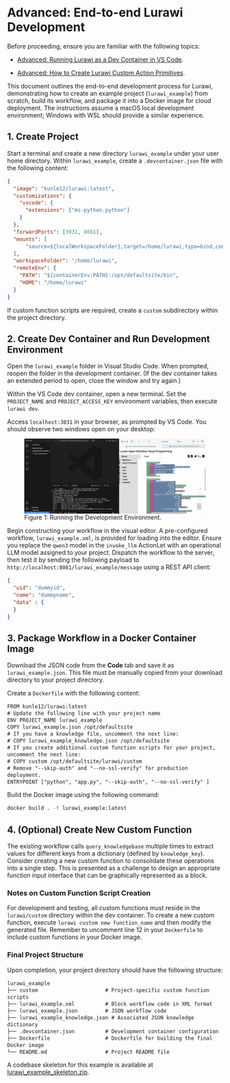 # Advanced: End-to-end Lurawi Development

Before proceeding, ensure you are familiar with the following topics:

* [Advanced: Running Lurawi as a Dev Container in VS Code](LurawiDevContainer.md).

* [Advanced: How to Create Lurawi Custom Action Primitives](LurawiCreateCustom.md).

This document outlines the end-to-end development process for Lurawi, demonstrating how to create an example project (`lurawi_example`) from scratch, build its workflow, and package it into a Docker image for cloud deployment. The instructions assume a macOS local development environment; Windows with WSL should provide a similar experience.

## 1. Create Project

Start a terminal and create a new directory `lurawi_example` under your user home directory. Within `lurawi_example`, create a `.devcontainer.json` file with the following content:

```json
{
  "image": "kunle12/lurawi:latest",
  "customizations": {
    "vscode": {
      "extensions": ["ms-python.python"]
    }
  },
  "forwardPorts": [3031, 8081],
  "mounts": [
      "source=${localWorkspaceFolder},target=/home/lurawi,type=bind,consistency=cached"
  ],
  "workspaceFolder": "/home/lurawi",
  "remoteEnv": {
    "PATH": "${containerEnv:PATH}:/opt/defaultsite/bin",
    "HOME": "/home/lurawi"
  }
}
```

If custom function scripts are required, create a `custom` subdirectory within the project directory.

## 2. Create Dev Container and Run Development Environment

Open the `lurawi_example` folder in Visual Studio Code. When prompted, reopen the folder in the development container. (If the dev container takes an extended period to open, close the window and try again.)

Within the VS Code dev container, open a new terminal. Set the `PROJECT_NAME` and `PROJECT_ACCESS_KEY` environment variables, then execute `lurawi dev`.

Access `localhost:3031` in your browser, as prompted by VS Code. You should observe two windows open on your desktop:

<figure>
    <img src="images/run_service.png"
         alt="Running Development Environment" width="600px"
         style="display: block; margin: 0 auto"/>
    <figcaption>Figure 1: Running the Development Environment.</figcaption>
</figure>

Begin constructing your workflow in the visual editor. A pre-configured workflow, `lurawi_example.xml`, is provided for loading into the editor. Ensure you replace the `qwen3` model in the `invoke_llm` ActionLet with an operational LLM model assigned to your project. Dispatch the workflow to the server, then test it by sending the following payload to `http://localhost:8081/lurawi_example/message` using a REST API client:

```json
{
  "uid": "dummyid",
  "name": "dummyname",
  "data" : {
  }
}
```

## 3. Package Workflow in a Docker Container Image

Download the JSON code from the **Code** tab and save it as `lurawi_example.json`. This file must be manually copied from your download directory to your project directory.

Create a `Dockerfile` with the following content:

```Docker
FROM kunle12/lurawi:latest
# Update the following line with your project name
ENV PROJECT_NAME lurawi_example
COPY lurawi_example.json /opt/defaultsite
# If you have a knowledge file, uncomment the next line:
# COPY lurawi_example_knowledge.json /opt/defaultsite
# If you create additional custom function scripts for your project, uncomment the next line:
# COPY custom /opt/defaultsite/lurawi/custom
# Remove "--skip-auth" and "--no-ssl-verify" for production deployment.
ENTRYPOINT ["python", "app.py", "--skip-auth", "--no-ssl-verify" ]
```

Build the Docker image using the following command:

```bash
docker build . -t lurawi_example:latest
```

## 4. (Optional) Create New Custom Function
The existing workflow calls `query_knowledgebase` multiple times to extract values for different keys from a dictionary (defined by `knowledge_key`). Consider creating a new custom function to consolidate these operations into a single step. This is presented as a challenge to design an appropriate function input interface that can be graphically represented as a block.

### Notes on Custom Function Script Creation
For development and testing, all custom functions must reside in the `lurawi/custom` directory within the dev container. To create a new custom function, execute `lurawi custom new function_name` and then modify the generated file. Remember to uncomment line 12 in your `Dockerfile` to include custom functions in your Docker image.

### Final Project Structure

Upon completion, your project directory should have the following structure:

```
lurawi_example
├── custom                      # Project-specific custom function scripts
├── lurawi_example.xml          # Block workflow code in XML format
├── lurawi_example.json         # JSON workflow code
├── lurawi_example_knowledge.json # Associated JSON knowledge dictionary
├── .devcontainer.json          # Development container configuration
├── Dockerfile                  # Dockerfile for building the final Docker image
└── README.md                   # Project README file
```

A codebase skeleton for this example is available at [lurawi_example_skeleton.zip](https://github.com/kunle12/lurawi/blob/main/docs/lurawi_example_skeleton.zip).
